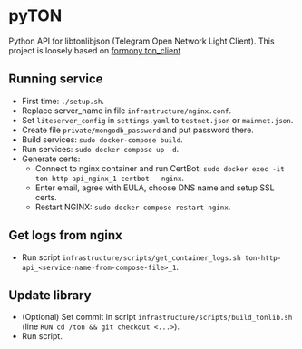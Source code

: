 # pyTON

Python API for libtonlibjson (Telegram Open Network Light Client).
This project is loosely based on [formony ton_client](https://github.com/formony/ton_client)

## Running service
- First time: `./setup.sh`.
- Replace server_name in file `infrastructure/nginx.conf`.
- Set `liteserver_config` in `settings.yaml` to `testnet.json` or `mainnet.json`.
- Create file `private/mongodb_password` and put password there.
- Build services: `sudo docker-compose build`.
- Run services: `sudo docker-compose up -d`.
- Generate certs: 
    - Connect to nginx container and run CertBot: `sudo docker exec -it ton-http-api_nginx_1 certbot --nginx`.
    - Enter email, agree with EULA, choose DNS name and setup SSL certs.
    - Restart NGINX: `sudo docker-compose restart nginx`.

## Get logs from nginx
- Run script `infrastructure/scripts/get_container_logs.sh ton-http-api_<service-name-from-compose-file>_1`.

## Update library
- (Optional) Set commit in script `infrastructure/scripts/build_tonlib.sh` (line `RUN cd /ton && git checkout <...>`).
- Run script.

